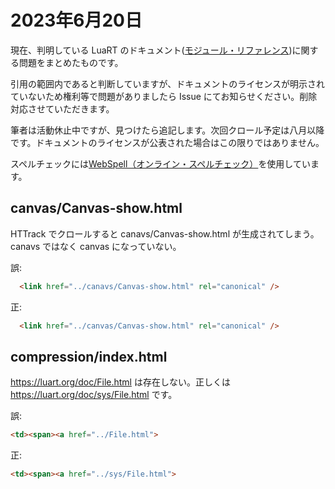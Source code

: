 # 2023年6月20日

現在、判明している LuaRT のドキュメント([モジュール・リファレンス](https://luart.org/doc/modules.html))に関する問題をまとめたものです。

引用の範囲内であると判断していますが、ドキュメントのライセンスが明示されていないため権利等で問題がありましたら Issue にてお知らせください。削除対応させていただきます。

筆者は活動休止中ですが、見つけたら追記します。次回クロール予定は八月以降です。ドキュメントのライセンスが公表された場合はこの限りではありません。

スペルチェックには[WebSpell（オンライン・スペルチェック）](https://lsd-project.jp/ja/service/webspell/index.html)を使用しています。

## canvas/Canvas-show.html

HTTrack でクロールすると canavs/Canvas-show.html が生成されてしまう。canavs ではなく canvas になっていない。

誤:
```html
  <link href="../canavs/Canvas-show.html" rel="canonical" />
```
正:
```html
  <link href="../canvas/Canvas-show.html" rel="canonical" />
```

## compression/index.html

https://luart.org/doc/File.html は存在しない。正しくは https://luart.org/doc/sys/File.html です。

誤:
```html
<td><span><a href="../File.html">
```

正:
```html
<td><span><a href="../sys/File.html">
```

